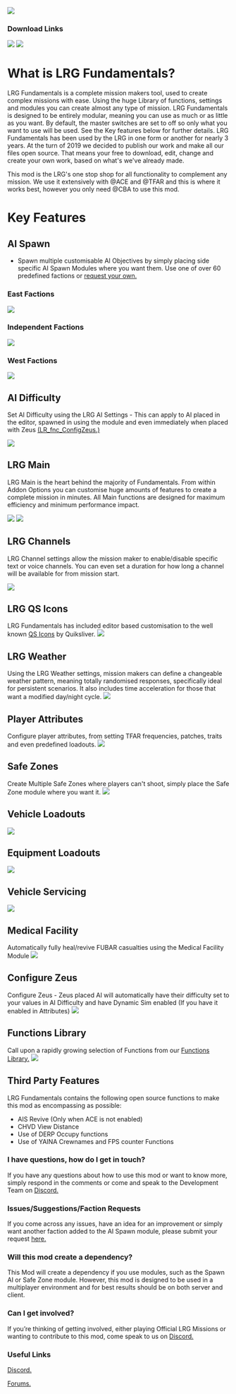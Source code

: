 ![](https://i.ibb.co/kGvCrH0/LRG-Fundamentals.png)

### Download Links
[![](https://i.ibb.co/DKmYP5K/steamworkshop.png)](https://steamcommunity.com/sharedfiles/filedetails/?id=1448755472)
[![](https://i.ibb.co/v4sNmc1/news-download-a3-3.png)](http://www.armaholic.com/page.php?id=34783)

# What is LRG Fundamentals?
LRG Fundamentals is a complete mission makers tool, used to create complex missions with ease. Using the huge Library of functions, settings and modules you can create almost any type of mission. LRG Fundamentals is designed to be entirely modular, meaning you can use as much or as little as you want. By default, the master switches are set to off so only what you want to use will be used. See the Key features below for further details. LRG Fundamentals has been used by the LRG in one form or another for nearly 3 years. At the turn of 2019 we decided to publish our work and make all our files open source. That means your free to download, edit, change and create your own work, based on what's we've already made.

This mod is the LRG's one stop shop for all functionality to complement any mission. We use it extensively with @ACE and @TFAR and this is where it works best, however you only need @CBA to use this mod. 

# Key Features

## AI Spawn
* Spawn multiple customisable AI Objectives by simply placing side specific  AI Spawn Modules where you want them. Use one of over 60 predefined factions or [request your own.](https://github.com/last-resort-gaming/LRG-Fundamentals/issues/new?assignees=&labels=Faction+Request&template=ai-spawn-faction-request.md&title=%5BFaction+Request%5D+Faction%2FMod+Title)

### East Factions
![](https://i.ibb.co/JQF4Z9G/AI-EAST.png)

### Independent Factions
![](https://i.ibb.co/sjHWC3X/AI-IND.png)

### West Factions
![](https://i.ibb.co/vP6JXDN/AI-West.png)

## AI Difficulty
Set AI Difficulty using the LRG AI Settings - This can apply to AI placed in the editor, spawned in using the module and even immediately when placed with Zeus [(LR_fnc_ConfigZeus.)](https://github.com/MitchJC93/LRG-Fundamentals/wiki/LR_fnc_ConfigZeus)

![](https://i.ibb.co/YTsCt0q/AI-Difficulty.png)

## LRG Main
LRG Main is the heart behind the majority of Fundamentals. From within Addon Options you can customise huge amounts of features to create a complete mission in minutes. All Main functions are designed for maximum efficiency and minimum performance impact.

![](https://i.ibb.co/qCxH7Xf/Main-1.png)
![](https://i.ibb.co/jvD7TSj/Main-2.png)

## LRG Channels
LRG Channel settings allow the mission maker to enable/disable specific text or voice channels. You can even set a duration for how long a channel will be available for from mission start.

![](https://i.ibb.co/xfGhyy5/Channels.png)

## LRG QS Icons
LRG Fundamentals has included editor based customisation to the well known [QS Icons](https://github.com/auQuiksilver/Soldier-Tracker) by Quiksliver. 
![](https://i.ibb.co/BVYY6sh/QS-Icons.png)

## LRG Weather
Using the LRG Weather settings, mission makers can define a changeable weather pattern, meaning totally randomised responses, specifically ideal for persistent scenarios. It also includes time acceleration for those that want a modified day/night cycle.
![](https://i.ibb.co/ZG7KvLy/LRG-Weather.png)

## Player Attributes
Configure player attributes, from setting TFAR frequencies, patches, traits and even predefined loadouts.
![](https://i.ibb.co/DzyQKvL/Player-Attributes.png)

## Safe Zones
Create Multiple Safe Zones where players can't shoot, simply place the Safe Zone module where you want it.
![](https://i.ibb.co/wQ4V5Pk/Safe-Zone.png)

## Vehicle Loadouts
![](https://i.ibb.co/4YNV2Kf/Vehicle-Loadout.png)

## Equipment Loadouts
![](https://i.ibb.co/LJ8VW2T/Equipment-Storage.png)

## Vehicle Servicing
![](https://i.ibb.co/Tv1wCvt/Repair.png)

## Medical Facility
Automatically fully heal/revive FUBAR casualties using the Medical Facility Module
![](https://i.ibb.co/N7LfrMc/Med-Facility.png)

## Configure Zeus
Configure Zeus - Zeus placed AI will automatically have their difficulty set to your values in AI Difficulty and have Dynamic Sim enabled (If you have it enabled in Attributes) 
![](https://i.ibb.co/qRthp3H/Zeus.png)

## Functions Library
Call upon a rapidly growing selection of Functions from our [Functions Library.](https://github.com/last-resort-gaming/LRG-Fundamentals/wiki)
![](https://i.ibb.co/gmXshPV/IED.png)

## Third Party Features
LRG Fundamentals contains the following open source functions to make this mod as encompassing as possible:

* AIS Revive (Only when ACE is not enabled)
* CHVD View Distance
* Use of DERP Occupy functions
* Use of YAINA Crewnames and FPS counter Functions

### I have questions, how do I get in touch?
If you have any questions about how to use this mod or want to know more, simply respond in the comments or come and speak to the Development Team on [Discord.](http://Discord.LastResortGaming.net)

### Issues/Suggestions/Faction Requests
If you come across any issues, have an idea for an improvement or simply want another faction added to the AI Spawn module, please submit your request [here.](https://github.com/last-resort-gaming/LRG-Fundamentals/issues/new/choose)

### Will this mod create a dependency?
This Mod will create a dependency if you use modules, such as the Spawn AI or Safe Zone module. However, this mod is designed to be used in a multiplayer environment and for best results should be on both server and client.

### Can I get involved?
If you’re thinking of getting involved, either playing Official LRG Missions or wanting to contribute to this mod, come speak to us on [Discord.](http://Discord.LastResortGaming.net)

### Useful Links
[Discord.](http://Discord.LastResortGaming.net)

[Forums.](http://www.LastResortGaming.net)
